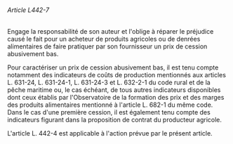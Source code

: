 ###### Article L442-7

Engage la responsabilité de son auteur et l'oblige à réparer le préjudice causé le fait pour un acheteur de produits agricoles ou de denrées alimentaires de faire pratiquer par son fournisseur un prix de cession abusivement bas.

Pour caractériser un prix de cession abusivement bas, il est tenu compte notamment des indicateurs de coûts de production mentionnés aux articles L. 631-24, L. 631-24-1, L. 631-24-3 et L. 632-2-1 du code rural et de la pêche maritime ou, le cas échéant, de tous autres indicateurs disponibles dont ceux établis par l'Observatoire de la formation des prix et des marges des produits alimentaires mentionné à l'article L. 682-1 du même code. Dans le cas d'une première cession, il est également tenu compte des indicateurs figurant dans la proposition de contrat du producteur agricole.

L'article L. 442-4 est applicable à l'action prévue par le présent article.

